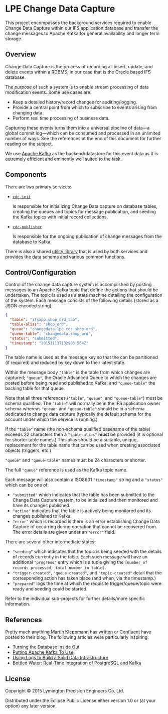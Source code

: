# LPE Change Data Capture

This project encompasses the background services required to enable
Change Data Capture within our IFS application database and transfer
the change messages to Apache Kafka for general availability and
longer term storage.

## Overview

Change Data Capture is the process of recording all insert, update,
and delete events within a RDBMS, in our case that is the Oracle based
IFS database.

The _purpose_ of such a system is to enable stream processing of data
modification events. Some use cases are:

* Keep a detailed history/record changes for auditing/logging.
* Provide a central point from which to subscribe to events arising
  from changing data.
* Perform real time processing of business data.

Capturing these events turns them into a universal pipeline of data—a
global commit log—which can be consumed and processed in an unlimited
number of ways. See the references at the end of this document for
further reading on the subject.

We use [Apache Kafka][kafka] as the backend/datastore for this event
data as it is extremely efficient and eminently well suited to the
task.

[kafka]: http://kafka.apache.org/

## Components

There are two primary services:

* [`cdc-init`]

  Is responsible for initializing Change Data capture on database
  tables, creating the queues and topics for message publication, and
  seeding the Kafka topics with initial record collections.
* [`cdc-publisher`]

  Is responsible for the ongoing publication of change messages from
  the database to Kafka.

There is also a shared [utility library][`cdc-util`] that is used by
both services and provides the data schema and various common
functions.

[`cdc-util`]: https://github.com/lymingtonprecision/cdc-util
[`cdc-init`]: https://github.com/lymingtonprecision/cdc-init
[`cdc-publisher`]: https://github.com/lymingtonprecision/cdc-publisher

## Control/Configuration

Control of the change data capture system is accomplished by posting
messages to an Apache Kafka topic that define the actions that should
be undertaken. The topic is used as a state machine detailing the
configuration of the system. Each message consists of the following
details (stored as a JSON encoded string):

```json
{
  "table": "ifsapp.shop_ord_tab",
  "table-alias": "shop_ord",
  "queue": "changedata.lpe_cdc_shop_ord",
  "queue-table": "changedata.shop_ord",
  "status": "submitted",
  "timestamp": "20151113T132903.564Z"
}
```

The table name is used as the message key so that the can be
partitioned (if required) and reduced by key down to their latest
state.

Within the message body `"table"` is the table from which changes are
captured; `"queue"`, the Oracle Advanced Queue to which the changes
are posted before being read and published to Kafka; and
`"queue-table"` the backing table for that queue.

Note that all three references (`"table"`, `"queue"`, and
`"queue-table"`) must be schema qualified. The `"table"` will normally
be in the IFS application owner schema whereas `"queue"` and
`"queue-table"` should be in a schema dedicated to change data capture
(typically the default schema for the account under which the service
is running.)

If the `"table"` name (the non-schema qualified basename of the table)
exceeds 22 characters then a `"table-alias"` **must** be provided (it
is optional for shorter table names.) This alias should be a suitable,
unique, replacement for the table name that can be used when creating
associated objects (triggers, etc.)

`"queue"` and `"queue-table"` names must be 24 characters or shorter.

The full `"queue"` reference is used as the Kafka topic name.

Each message will also contain a ISO8601 `"timestamp"` string and a
`"status"` which can be one of:

* `"submitted"` which indicates that the table has been submitted to
  the Change Data Capture system, to be initialized and then monitored
  and have its changes published.
* `"active"` indicates that the table is actively being monitored and
  its changes published to Kafka.
* `"error"` which is recorded is there is an error establishing Change
  Data Capture of occurring during operation that cannot be recovered
  from. The error details are given under an `"error"` field.

There are several other intermediate states:

* `"seeding"` which indicates that the topic is being seeded with the
  details of records currently in the table. Each such message will
  have an additional `"progress"` entry which is a tuple giving the
  `[number of records processed, total number in table]`.
* `"trigger-created"`, `"queue-created"`, and `"topic-created"` detail
  that the corresponding action has taken place (and when, via the
  timestamp.)
* `"prepared"` logs the time at which the requisite
  trigger/queue/topic were ready and seeding could be started.

Refer to the individual sub-projects for further details/more specific
information.

## References

Pretty much anything [Martin Kleppmann][mkleppmann] has written or
[Confluent] have posted to their blog. The following articles were
particularly inspiring:

* [Turning the Database Inside Out](http://www.confluent.io/blog/turning-the-database-inside-out-with-apache-samza/)
* [Putting Apache Kafka To Use](http://www.confluent.io/blog/stream-data-platform-1/)
* [Using Logs to Build a Solid Data Infrastructure](http://www.confluent.io/blog/using-logs-to-build-a-solid-data-infrastructure-or-why-dual-writes-are-a-bad-idea/)
* [Bottled Water: Real-Time Integration of PostgreSQL and Kafka](http://martin.kleppmann.com/2015/04/23/bottled-water-real-time-postgresql-kafka.html)

[mkleppmann]: http://martin.kleppmann.com/
[Confluent]: http://www.confluent.io/

## License

Copyright © 2015 Lymington Precision Engineers Co. Ltd.

Distributed under the Eclipse Public License either version 1.0 or (at
your option) any later version.
